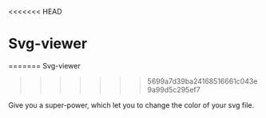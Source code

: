 <<<<<<< HEAD
# Svg-viewer
=======
Svg-viewer
>>>>>>> 5699a7d39ba24168516661c043e9a99d5c295ef7

Give you a super-power, which let you to change the color of your svg file.
